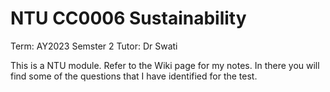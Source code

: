 # NTU CC0006 Sustainability

Term: AY2023 Semster 2
Tutor: Dr Swati

This is a NTU module. Refer to the Wiki page for my notes. In there you will find some of the questions that I have identified for the test.
